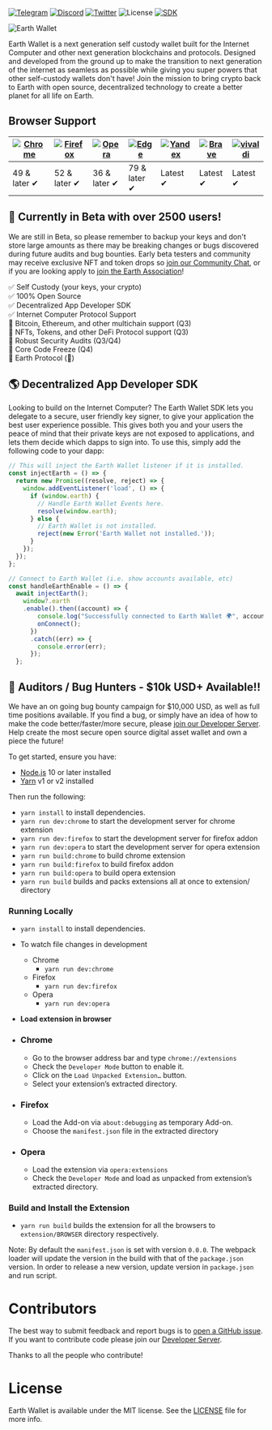[![Telegram](https://img.shields.io/badge/Live_Support-2CA5E0?style=flat&logo=telegram&logoColor=white)](https://t.me/earthwallet)
[![Discord](https://img.shields.io/badge/Developers-%237289DA.svg?style=flat&logo=discord&logoColor=white)](https://discord.gg/aemgEpMye3)
[![Twitter](https://img.shields.io/badge/Updates-%231DA1F2.svg?style=flat&logo=Twitter&logoColor=white)](https://twitter.com/earthwallet)
![License](https://img.shields.io/badge/Code-MIT%20Licence-blueviolet)
[![SDK](https://img.shields.io/npm/v/@earthwallet/sdk?color=success)](https://www.npmjs.com/package/@earthwallet/sdk)

![Earth Wallet](https://i.imgur.com/eIZaUbx.png)

Earth Wallet is a next generation self custody wallet built for the Internet Computer and other next generation blockchains and protocols. Designed and developed from the ground up to make the transition to next generation of the internet as seamless as possible while giving you super powers that other self-custody wallets don't have! Join the mission to bring crypto back to Earth with open source, decentralized technology to create a better planet for all life on Earth.

## Browser Support

| [![Chrome](https://raw.github.com/alrra/browser-logos/master/src/chrome/chrome_48x48.png)](/) | [![Firefox](https://raw.github.com/alrra/browser-logos/master/src/firefox/firefox_48x48.png)](/) | [![Opera](https://raw.github.com/alrra/browser-logos/master/src/opera/opera_48x48.png)](/) | [![Edge](https://raw.github.com/alrra/browser-logos/master/src/edge/edge_48x48.png)](/) | [![Yandex](https://raw.github.com/alrra/browser-logos/master/src/yandex/yandex_48x48.png)](/) | [![Brave](https://raw.github.com/alrra/browser-logos/master/src/brave/brave_48x48.png)](/) | [![vivaldi](https://raw.github.com/alrra/browser-logos/master/src/vivaldi/vivaldi_48x48.png)](/) |
| --------------------------------------------------------------------------------------------- | ------------------------------------------------------------------------------------------------ | ------------------------------------------------------------------------------------------ | --------------------------------------------------------------------------------------- | --------------------------------------------------------------------------------------------- | ------------------------------------------------------------------------------------------ | ------------------------------------------------------------------------------------------------ |
| 49 & later ✔                                                                                  | 52 & later ✔                                                                                     | 36 & later ✔                                                                               | 79 & later ✔                                                                            | Latest ✔                                                                                      | Latest ✔                                                                                   | Latest ✔                                                                                         |

## 🎉 Currently in Beta with over 2500 users!

We are still in Beta, so please remember to backup your keys and don't store large amounts as there may be breaking changes or bugs discovered during future audits and bug bounties. Early beta testers and community may receive exclusive NFT and token drops so [join our Community Chat](https://t.me/earthwallet), or if you are looking apply to [join the Earth Association](https://discord.gg/aemgEpMye3)!

:white_check_mark: Self Custody (your keys, your crypto) <br/>
:white_check_mark: 100% Open Source <br/>
:white_check_mark: Decentralized App Developer SDK <br/>
:white_check_mark: Internet Computer Protocol Support <br/>
:black_square_button: Bitcoin, Ethereum, and other multichain support (Q3) <br/>
:black_square_button: NFTs, Tokens, and other DeFi Protocol support (Q3) <br/>
:black_square_button: Robust Security Audits (Q3/Q4) <br/>
:black_square_button: Core Code Freeze (Q4) <br/>
:black_square_button: Earth Protocol (🙊)

## 🌎 Decentralized App Developer SDK

Looking to build on the Internet Computer? The Earth Wallet SDK lets you delegate to a secure, user friendly key signer, to give your application the best user experience possible. This gives both you and your users the peace of mind that their private keys are not exposed to applications, and lets them decide which dapps to sign into. To use this, simply add the following code to your dapp:

```js
// This will inject the Earth Wallet listener if it is installed.
const injectEarth = () => {
  return new Promise((resolve, reject) => {
    window.addEventListener('load', () => {
      if (window.earth) {
        // Handle Earth Wallet Events here.
        resolve(window.earth);
      } else {
        // Earth Wallet is not installed.
        reject(new Error('Earth Wallet not installed.'));
      }
    });
  });
};

// Connect to Earth Wallet (i.e. show accounts available, etc)
const handleEarthEnable = () => {
  await injectEarth();
    window?.earth
    .enable().then((account) => {
        console.log("Successfully connected to Earth Wallet 🌍", account);
        onConnect();
      })
      .catch((err) => {
        console.error(err);
      });
  };
```

## 🚀 Auditors / Bug Hunters - $10k USD+ Available!!

We have an on going bug bounty campaign for $10,000 USD, as well as full time positions available. If you find a bug, or simply have an idea of how to make the code better/faster/more secure, please [join our Developer Server](https://discord.gg/aemgEpMye3). Help create the most secure open source digital asset wallet and own a piece the future!

To get started, ensure you have:

- [Node.js](https://nodejs.org) 10 or later installed
- [Yarn](https://yarnpkg.com) v1 or v2 installed

Then run the following:

- `yarn install` to install dependencies.
- `yarn run dev:chrome` to start the development server for chrome extension
- `yarn run dev:firefox` to start the development server for firefox addon
- `yarn run dev:opera` to start the development server for opera extension
- `yarn run build:chrome` to build chrome extension
- `yarn run build:firefox` to build firefox addon
- `yarn run build:opera` to build opera extension
- `yarn run build` builds and packs extensions all at once to extension/ directory

### Running Locally

- `yarn install` to install dependencies.
- To watch file changes in development

  - Chrome
    - `yarn run dev:chrome`
  - Firefox
    - `yarn run dev:firefox`
  - Opera
    - `yarn run dev:opera`

- **Load extension in browser**

- ### Chrome

  - Go to the browser address bar and type `chrome://extensions`
  - Check the `Developer Mode` button to enable it.
  - Click on the `Load Unpacked Extension…` button.
  - Select your extension’s extracted directory.

- ### Firefox

  - Load the Add-on via `about:debugging` as temporary Add-on.
  - Choose the `manifest.json` file in the extracted directory

- ### Opera

  - Load the extension via `opera:extensions`
  - Check the `Developer Mode` and load as unpacked from extension’s extracted directory.

### Build and Install the Extension

- `yarn run build` builds the extension for all the browsers to `extension/BROWSER` directory respectively.

Note: By default the `manifest.json` is set with version `0.0.0`. The webpack loader will update the version in the build with that of the `package.json` version. In order to release a new version, update version in `package.json` and run script.

# Contributors

The best way to submit feedback and report bugs is to [open a GitHub issue](https://github.com/earth-association/wallet/issues/new).
If you want to contribute code please join our [Developer Server](https://discord.gg/gmgPCBnvJd).

Thanks to all the people who contribute!

# License

Earth Wallet is available under the MIT license. See the [LICENSE](LICENSE) file for more info.
